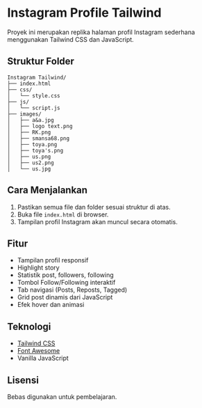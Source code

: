 # Instagram Profile Tailwind

Proyek ini merupakan replika halaman profil Instagram sederhana menggunakan Tailwind CSS dan JavaScript.

## Struktur Folder

```
Instagram Tailwind/
├── index.html
├── css/
│   └── style.css
├── js/
│   └── script.js
├── images/
│   ├── a&a.jpg
│   ├── logo text.png
│   ├── RK.png
│   ├── smansa68.png
│   ├── toya.png
│   ├── toya's.png
│   ├── us.png
│   ├── us2.png
│   └── us.jpg
```

## Cara Menjalankan

1. Pastikan semua file dan folder sesuai struktur di atas.
2. Buka file `index.html` di browser.
3. Tampilan profil Instagram akan muncul secara otomatis.

## Fitur

- Tampilan profil responsif
- Highlight story
- Statistik post, followers, following
- Tombol Follow/Following interaktif
- Tab navigasi (Posts, Reposts, Tagged)
- Grid post dinamis dari JavaScript
- Efek hover dan animasi

## Teknologi

- [Tailwind CSS](https://tailwindcss.com/)
- [Font Awesome](https://fontawesome.com/)
- Vanilla JavaScript


## Lisensi

Bebas digunakan untuk pembelajaran.